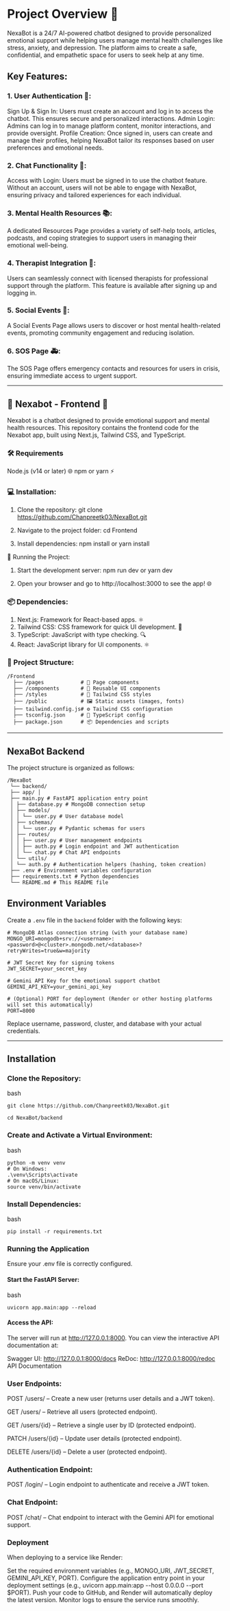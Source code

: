 # Project Overview 🌟
NexaBot is a 24/7 AI-powered chatbot designed to provide personalized emotional support while helping users manage mental health challenges like stress, anxiety, and depression. The platform aims to create a safe, confidential, and empathetic space for users to seek help at any time.

## Key Features:

### 1. User Authentication 🔐:
Sign Up & Sign In: Users must create an account and log in to access the chatbot. This ensures secure and personalized interactions.
Admin Login: Admins can log in to manage platform content, monitor interactions, and provide oversight.
Profile Creation: Once signed in, users can create and manage their profiles, helping NexaBot tailor its responses based on user preferences and emotional needs.

### 2. Chat Functionality 💬:
Access with Login: Users must be signed in to use the chatbot feature. Without an account, users will not be able to engage with NexaBot, ensuring privacy and tailored experiences for each individual.

### 3. Mental Health Resources 📚:
A dedicated Resources Page provides a variety of self-help tools, articles, podcasts, and coping strategies to support users in managing their emotional well-being.

### 4. Therapist Integration 💼:
Users can seamlessly connect with licensed therapists for professional support through the platform. This feature is available after signing up and logging in.

### 5. Social Events 🎉:
A Social Events Page allows users to discover or host mental health-related events, promoting community engagement and reducing isolation.

### 6. SOS Page 🚑:
The SOS Page offers emergency contacts and resources for users in crisis, ensuring immediate access to urgent support.

---

## 🧠 Nexabot - Frontend 🤖

Nexabot is a chatbot designed to provide emotional support and mental health resources. This repository contains the frontend code for the Nexabot app, built using Next.js, Tailwind CSS, and TypeScript.

### 🛠️ Requirements
Node.js (v14 or later) 🌐
npm or yarn ⚡
 
### 💻 Installation:

1. Clone the repository: git clone https://github.com/Chanpreetk03/NexaBot.git

2. Navigate to the project folder: cd Frontend

3. Install dependencies: npm install or yarn install

🚀 Running the Project:

 1. Start the development server: npm run dev or yarn dev

2. Open your browser and go to http://localhost:3000 to see the app! 🌐

### 📦 Dependencies:

1. Next.js: Framework for React-based apps. ⚛️
2. Tailwind CSS: CSS framework for quick UI development. 🎨
3. TypeScript: JavaScript with type checking. 🔍
4. React: JavaScript library for UI components. ⚛️

### 📁 Project Structure:

```
/Frontend
  ├── /pages            # 📄 Page components
  ├── /components       # 🔧 Reusable UI components
  ├── /styles           # 🎨 Tailwind CSS styles
  ├── /public           # 🖼️ Static assets (images, fonts)
  ├── tailwind.config.js# ⚙️ Tailwind CSS configuration
  ├── tsconfig.json     # 🔧 TypeScript config
  ├── package.json      # 📦 Dependencies and scripts
```

---

## NexaBot Backend

The project structure is organized as follows:
```
/NexaBot
 └── backend/ 
 ├── app/ │ 
 ├── main.py # FastAPI application entry point 
 │ ├── database.py # MongoDB connection setup 
 │ ├── models/ 
 │ │ └── user.py # User database model 
 │ ├── schemas/ 
 │ │ └── user.py # Pydantic schemas for users 
 │ ├── routes/ 
 │ │ ├── user.py # User management endpoints 
 │ │ ├── auth.py # Login endpoint and JWT authentication 
 │ │ └── chat.py # Chat API endpoints 
 │ └── utils/ 
 │ └── auth.py # Authentication helpers (hashing, token creation) 
 ├── .env # Environment variables configuration 
 ├── requirements.txt # Python dependencies 
 └── README.md # This README file
```


## Environment Variables

Create a `.env` file in the `backend` folder with the following keys:

```dotenv
# MongoDB Atlas connection string (with your database name)
MONGO_URI=mongodb+srv://<username>:<password>@<cluster>.mongodb.net/<database>?retryWrites=true&w=majority

# JWT Secret Key for signing tokens
JWT_SECRET=your_secret_key

# Gemini API Key for the emotional support chatbot
GEMINI_API_KEY=your_gemini_api_key

# (Optional) PORT for deployment (Render or other hosting platforms will set this automatically)
PORT=8000

``` 

Replace username, password, cluster, and database with your actual credentials.

---

## Installation
### Clone the Repository:

bash 
```
git clone https://github.com/Chanpreetk03/NexaBot.git

cd NexaBot/backend
```

### Create and Activate a Virtual Environment:

bash
```
python -m venv venv
# On Windows:
.\venv\Scripts\activate
# On macOS/Linux:
source venv/bin/activate

```

### Install Dependencies:

bash
```
pip install -r requirements.txt
```
### Running the Application
Ensure your .env file is correctly configured.

#### Start the FastAPI Server:

bash
```
uvicorn app.main:app --reload
```

#### Access the API:

The server will run at http://127.0.0.1:8000. You can view the interactive API documentation at:

Swagger UI: http://127.0.0.1:8000/docs
ReDoc: http://127.0.0.1:8000/redoc
API Documentation

### User Endpoints:

POST /users/ – Create a new user (returns user details and a JWT token).

GET /users/ – Retrieve all users (protected endpoint).

GET /users/{id} – Retrieve a single user by ID (protected endpoint).

PATCH /users/{id} – Update user details (protected endpoint).

DELETE /users/{id} – Delete a user (protected endpoint).

### Authentication Endpoint:

POST /login/ – Login endpoint to authenticate and receive a JWT token.

### Chat Endpoint:

POST /chat/ – Chat endpoint to interact with the Gemini API for emotional support.

### Deployment
When deploying to a service like Render:

Set the required environment variables (e.g., MONGO_URI, JWT_SECRET, GEMINI_API_KEY, PORT).
Configure the application entry point in your deployment settings (e.g., uvicorn app.main:app --host 0.0.0.0 --port $PORT).
Push your code to GitHub, and Render will automatically deploy the latest version.
Monitor logs to ensure the service runs smoothly.
